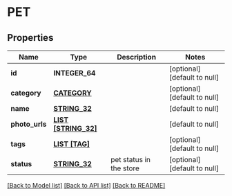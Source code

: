 # PET

## Properties
Name | Type | Description | Notes
------------ | ------------- | ------------- | -------------
**id** | **INTEGER_64** |  | [optional] [default to null]
**category** | [**CATEGORY**](Category.md) |  | [optional] [default to null]
**name** | [**STRING_32**](STRING_32.md) |  | [default to null]
**photo_urls** | [**LIST [STRING_32]**](STRING_32.md) |  | [default to null]
**tags** | [**LIST [TAG]**](Tag.md) |  | [optional] [default to null]
**status** | [**STRING_32**](STRING_32.md) | pet status in the store | [optional] [default to null]

[[Back to Model list]](../README.md#documentation-for-models) [[Back to API list]](../README.md#documentation-for-api-endpoints) [[Back to README]](../README.md)


